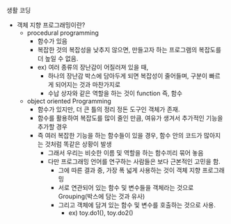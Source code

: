생활 코딩

* 객체 지향 프로그래밍이란?
  * procedural programming
    * 함수가 있음
    * 복잡한 것의 복잡성을 낮추지 않으면, 만들고자 하는 프로그램의 복잡도를 더 높일 수 없음. 
    * ex) 여러 종류의 장난감이 어질러져 있을 때, 
      * 하나의 장난감 박스에 담아두게 되면 복잡성이 줄어들며, 구분이 빠르게 되어지는 것과 마찬가지로
      * 수납 상자와 같은 역할을 하는 것이 function 즉, 함수
  * object oriented Programming
    * 함수가 있지만, 더 큰 틀의 정리 정돈 도구인 객체가 존재.
    * 함수를 활용하여 복잡도를 많이 줄인 만큼, 여유가 생겨서 추가적인 기능을 추가할 경우
    * 즉 여러 복잡한 기능을 하는 함수들이 있을 경우, 함수 안의 코드가 많아지는 것처럼 똑같은 상황이 발생
      * 그래서 우리는 비슷한 이름 및 역할을 하는 함수끼리 묶어 놓음
      * 다만 프로그래밍 언어를 연구하는 사람들은 보다 근본적인 고민을 함.
        * 그에 따른 결과 중, 가장 폭 넓게 사용하는 것이 객체 지향 프로그래밍
        * 서로 연관되어 있는 함수 및 변수들을 객체라는 것으로 Grouping(박스에 담는 것과 유사)
        * 그리고 객체에 담겨 있는 함수 및 변수를 호출하는 것으로 사용.
          * ex) toy.do1(), toy.do2()